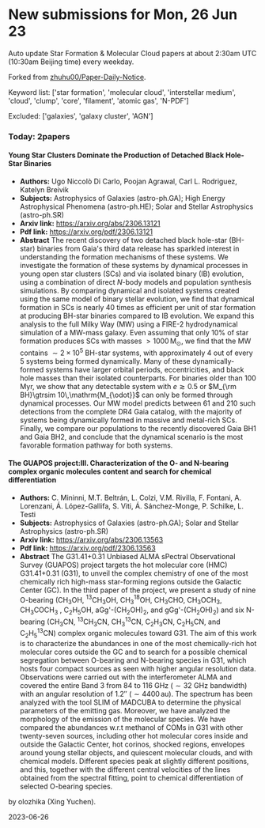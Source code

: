 # New submissions for Mon, 26 Jun 23
Auto update Star Formation & Molecular Cloud papers at about 2:30am UTC (10:30am Beijing time) every weekday.


Forked from [zhuhu00/Paper-Daily-Notice](https://github.com/zhuhu00/Paper-Daily-Notice). 


Keyword list: ['star formation', 'molecular cloud', 'interstellar medium', 'cloud', 'clump', 'core', 'filament', 'atomic gas', 'N-PDF']


Excluded: ['galaxies', 'galaxy cluster', 'AGN']


### Today: 2papers 
#### Young Star Clusters Dominate the Production of Detached Black Hole-Star  Binaries
 - **Authors:** Ugo Niccolò Di Carlo, Poojan Agrawal, Carl L. Rodriguez, Katelyn Breivik
 - **Subjects:** Astrophysics of Galaxies (astro-ph.GA); High Energy Astrophysical Phenomena (astro-ph.HE); Solar and Stellar Astrophysics (astro-ph.SR)
 - **Arxiv link:** https://arxiv.org/abs/2306.13121
 - **Pdf link:** https://arxiv.org/pdf/2306.13121
 - **Abstract**
 The recent discovery of two detached black hole-star (BH-star) binaries from Gaia's third data release has sparkled interest in understanding the formation mechanisms of these systems. We investigate the formation of these systems by dynamical processes in young open star clusters (SCs) and via isolated binary (IB) evolution, using a combination of direct $N$-body models and population synthesis simulations. By comparing dynamical and isolated systems created using the same model of binary stellar evolution, we find that dynamical formation in SCs is nearly 40 times as efficient per unit of star formation at producing BH-star binaries compared to IB evolution. We expand this analysis to the full Milky Way (MW) using a FIRE-2 hydrodynamical simulation of a MW-mass galaxy. Even assuming that only $10\%$ of star formation produces SCs with masses $> 1000\,\mathrm{M_{\odot}}$, we find that the MW contains $\sim 2 \times 10^5$ BH-star systems, with approximately 4 out of every 5 systems being formed dynamically. Many of these dynamically-formed systems have larger orbital periods, eccentricities, and black hole masses than their isolated counterparts. For binaries older than 100 Myr, we show that any detectable system with $e\gtrsim0.5$ or $M_{\rm BH}\gtrsim 10\,\mathrm{M_{\odot}}$ can only be formed through dynamical processes. Our MW model predicts between 61 and 210 such detections from the complete DR4 Gaia catalog, with the majority of systems being dynamically formed in massive and metal-rich SCs. Finally, we compare our populations to the recently discovered Gaia BH1 and Gaia BH2, and conclude that the dynamical scenario is the most favorable formation pathway for both systems.
#### The GUAPOS project:III. Characterization of the O- and N-bearing complex  organic molecules content and search for chemical differentiation
 - **Authors:** C. Mininni, M.T. Beltrán, L. Colzi, V.M. Rivilla, F. Fontani, A. Lorenzani, Á. López-Gallifa, S. Viti, Á. Sánchez-Monge, P. Schilke, L. Testi
 - **Subjects:** Astrophysics of Galaxies (astro-ph.GA); Solar and Stellar Astrophysics (astro-ph.SR)
 - **Arxiv link:** https://arxiv.org/abs/2306.13563
 - **Pdf link:** https://arxiv.org/pdf/2306.13563
 - **Abstract**
 The G31.41+0.31 Unbiased ALMA sPectral Observational Survey (GUAPOS) project targets the hot molecular core (HMC) G31.41+0.31 (G31), to unveil the complex chemistry of one of the most chemically rich high-mass star-forming regions outside the Galactic Center (GC). In the third paper of the project, we present a study of nine O-bearing (CH$_3$OH, $^{13}$CH$_3$OH, CH$_3^{18}$OH, CH$_3$CHO, CH$_3$OCH$_3$, CH$_3$COCH$_3$ , C$_2$H$_5$OH, aGg'-(CH$_2$OH)$_2$, and gGg'-(CH$_2$OH)$_2$) and six N-bearing (CH$_3$CN, $^{13}$CH$_3$CN, CH$_3^{13}$CN, C$_2$H$_3$CN, C$_2$H$_5$CN, and C$_2$H$_5^{13}$CN) complex organic molecules toward G31. The aim of this work is to characterize the abundances in one of the most chemically-rich hot molecular cores outside the GC and to search for a possible chemical segregation between O-bearing and N-bearing species in G31, which hosts four compact sources as seen with higher angular resolution data. Observations were carried out with the interferometer ALMA and covered the entire Band 3 from 84 to 116 GHz ($\sim 32$ GHz bandwidth) with an angular resolution of $1.2''$ ($\sim4400\,\mathrm{au}$). The spectrum has been analyzed with the tool SLIM of MADCUBA to determine the physical parameters of the emitting gas. Moreover, we have analyzed the morphology of the emission of the molecular species. We have compared the abundances w.r.t methanol of COMs in G31 with other twenty-seven sources, including other hot molecular cores inside and outside the Galactic Center, hot corinos, shocked regions, envelopes around young stellar objects, and quiescent molecular clouds, and with chemical models. Different species peak at slightly different positions, and this, together with the different central velocities of the lines obtained from the spectral fitting, point to chemical differentiation of selected O-bearing species.


by olozhika (Xing Yuchen). 


2023-06-26
